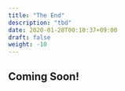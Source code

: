 ```yaml
---
title: "The End"
description: "tbd"
date: 2020-01-28T00:10:37+09:00
draft: false
weight: -10
---
```


## Coming Soon!

